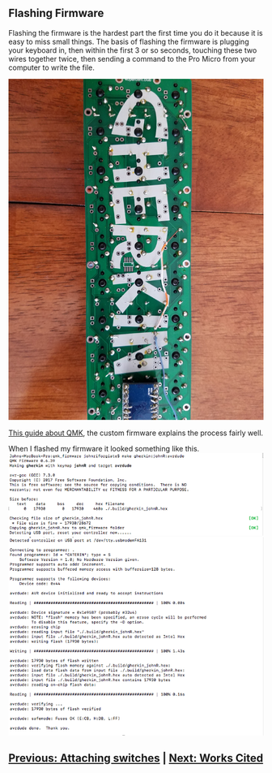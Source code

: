 ## Flashing Firmware ##

Flashing the firmware is the hardest part the first time you do it because it is easy to miss small things. The basis of flashing the firmware is plugging your keyboard in, then within the first 3 or so seconds, touching these two wires together twice, then sending a command to the Pro Micro from your computer to write the file.

![Flashing Pins](images/Photos/24-ProMicroInserted.jpg)

[This guide about QMK](https://docs.qmk.fm/#/newbs), the custom firmware explains the process fairly well.

When I flashed my firmware it looked something like this.
![Flashing Pins](images/Flashing-BeforeConnect.png)
![Flashing Pins](images/Flashing-AfterConnect.png)

[Previous: Attaching switches](https://github.com/johnriforgiate/English-516-Final-Project/blob/master/AttachingSwitches.md) | [Next: Works Cited](https://github.com/johnriforgiate/English-516-Final-Project/blob/master/WorksCited.md)
-----
